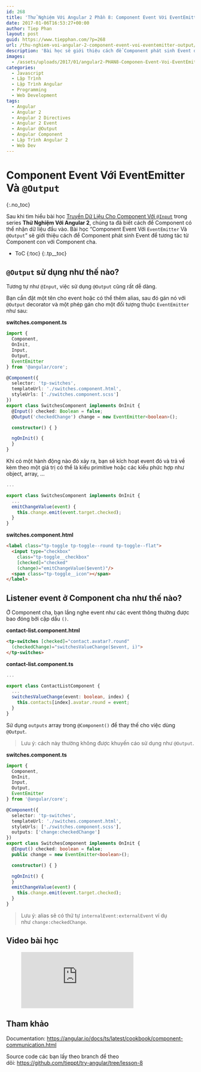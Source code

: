 ```yaml
---
id: 268
title: 'Thử Nghiệm Với Angular 2 Phần 8: Component Event Với EventEmitter Và @Output'
date: 2017-01-06T16:53:27+00:00
author: Tiep Phan
layout: post
guid: https://www.tiepphan.com/?p=268
url: /thu-nghiem-voi-angular-2-component-event-voi-eventemitter-output/
description: 'Bài học sẽ giới thiệu cách để Component phát sinh Event để tương tác từ Component con với Component cha.'
images:
  - /assets/uploads/2017/01/angular2-PHAN8-Componen-Event-Voi-EventEmitter-Va-Output.jpg
categories:
  - Javascript
  - Lập Trình
  - Lập Trình Angular
  - Programming
  - Web Development
tags:
  - Angular
  - Angular 2
  - Angular 2 Directives
  - Angular 2 Event
  - Angular @Output
  - Angular Component
  - Lập Trình Angular 2
  - Web Dev
---
```


# Component Event Với EventEmitter Và `@Output`
{:.no_toc}

Sau khi tìm hiểu bài học <a href="/thu-nghiem-voi-angular-2-truyen-du-lieu-cho-component-voi-input/" target="_blank" rel="noopener noreferrer">Truyền Dữ Liệu Cho Component Với `@Input`</a> trong series **Thử Nghiệm Với Angular 2**, chúng ta đã biết cách để Component có thể nhận dữ liệu đầu vào. Bài học &#8220;Component Event Với `EventEmitter` Và `@Output`&#8221; sẽ giới thiệu cách để Component phát sinh Event để tương tác từ Component con với Component cha.

* ToC
{:toc}
{:.tp__toc}

## `@Output` sử dụng như thế nào?

Tương tự như `@Input`, việc sử dụng `@Output` cũng rất dễ dàng.

Bạn cần đặt một tên cho event hoặc có thể thêm alias, sau đó gán nó với `@Output` decorator và một phép gán cho một đối tượng thuộc `EventEmitter` như sau:

**switches.component.ts**
```ts
import { 
  Component, 
  OnInit, 
  Input, 
  Output, 
  EventEmitter 
} from '@angular/core';

@Component({
  selector: 'tp-switches',
  templateUrl: './switches.component.html',
  styleUrls: ['./switches.component.scss']
})
export class SwitchesComponent implements OnInit {
  @Input() checked: Boolean = false;
  @Output('checkedChange') change = new EventEmitter<boolean>();

  constructor() { }

  ngOnInit() {
  }
}
```

Khi có một hành động nào đó xảy ra, bạn sẽ kích hoạt event đó và trả về kèm theo một giá trị có thể là kiểu primitive hoặc các kiểu phức hợp như object, array, &#8230;

```ts
...

export class SwitchesComponent implements OnInit {
  ...
  emitChangeValue(event) {
    this.change.emit(event.target.checked);
  }
}
```

**switches.component.html**
```html
<label class="tp-toggle tp-toggle--round tp-toggle--flat">
  <input type="checkbox"
    class="tp-toggle__checkbox"
    [checked]="checked"
    (change)="emitChangeValue($event)"/>
  <span class="tp-toggle__icon"></span>
</label>
```

## Listener event ở Component cha như thế nào?

Ở Component cha, bạn lắng nghe event như các event thông thường được bao đóng bởi cặp dấu `()`.

**contact-list.component.html**
```html
<tp-switches [checked]="contact.avatar?.round"
  (checkedChange)="switchesValueChange($event, i)">
</tp-switches>
```

**contact-list.component.ts**
```ts
...

export class ContactListComponent {
  ...
  switchesValueChange(event: boolean, index) {
    this.contacts[index].avatar.round = event;
  }
}
```

Sử dụng `outputs` array trong `@Component()` để thay thế cho việc dùng `@Output`.

> Lưu ý: cách này thường không được khuyến cáo sử dụng như `@Output`.

**switches.component.ts**
```ts
import { 
  Component, 
  OnInit, 
  Input, 
  Output, 
  EventEmitter 
} from '@angular/core';

@Component({
  selector: 'tp-switches',
  templateUrl: './switches.component.html',
  styleUrls: ['./switches.component.scss'],
  outputs: ['change:checkedChange']
})
export class SwitchesComponent implements OnInit {
  @Input() checked: boolean = false;
  public change = new EventEmitter<boolean>();

  constructor() { }

  ngOnInit() {
  }
  emitChangeValue(event) {
    this.change.emit(event.target.checked);
  }
}
```

> Lưu ý: alias sẽ có thứ tự `internalEvent:externalEvent` ví dụ như `change:checkedChange`.

## Video bài học

<figure class="video_container">
  <iframe src="https://www.youtube.com/embed/8uu9hh4_ZSU" frameborder="0" allowfullscreen="true"> </iframe>
</figure>

## Tham khảo

Documentation: <a href="https://angular.io/docs/ts/latest/cookbook/component-communication.html" target="_blank" rel="noopener noreferrer">https://angular.io/docs/ts/latest/cookbook/component-communication.html</a>

Source code các bạn lấy theo branch để theo dõi: <a href="https://github.com/tieppt/try-angular/tree/lesson-8" target="_blank" rel="noopener noreferrer">https://github.com/tieppt/try-angular/tree/lesson-8</a>
